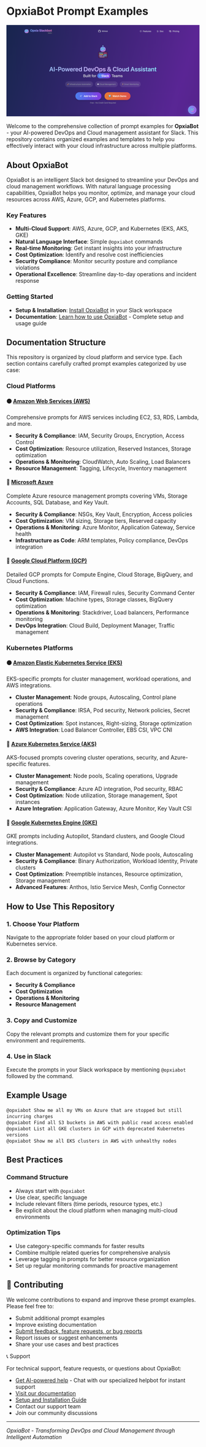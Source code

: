 # OpxiaBot Prompt Examples

![OpxiaBot - AI-Powered DevOps & Cloud Assistant](./resources/opxia-slackbot.png)

Welcome to the comprehensive collection of prompt examples for **OpxiaBot** - your AI-powered DevOps and Cloud management assistant for Slack. This repository contains organized examples and templates to help you effectively interact with your cloud infrastructure across multiple platforms.

## About OpxiaBot

OpxiaBot is an intelligent Slack bot designed to streamline your DevOps and cloud management workflows. With natural language processing capabilities, OpxiaBot helps you monitor, optimize, and manage your cloud resources across AWS, Azure, GCP, and Kubernetes platforms.

### Key Features
- **Multi-Cloud Support**: AWS, Azure, GCP, and Kubernetes (EKS, AKS, GKE)
- **Natural Language Interface**: Simple `@opxiabot` commands
- **Real-time Monitoring**: Get instant insights into your infrastructure
- **Cost Optimization**: Identify and resolve cost inefficiencies
- **Security Compliance**: Monitor security posture and compliance violations
- **Operational Excellence**: Streamline day-to-day operations and incident response

### Getting Started
- **Setup & Installation**: [Install OpxiaBot](https://slackbot.opxia.ai/) in your Slack workspace
- **Documentation**: [Learn how to use OpxiaBot](https://slackbot.opxia.ai/doc.html) - Complete setup and usage guide

## Documentation Structure

This repository is organized by cloud platform and service type. Each section contains carefully crafted prompt examples categorized by use case:

### Cloud Platforms

#### 🟠 [Amazon Web Services (AWS)](./aws/aws.md)
Comprehensive prompts for AWS services including EC2, S3, RDS, Lambda, and more.
- **Security & Compliance**: IAM, Security Groups, Encryption, Access Control
- **Cost Optimization**: Resource utilization, Reserved Instances, Storage optimization
- **Operations & Monitoring**: CloudWatch, Auto Scaling, Load Balancers
- **Resource Management**: Tagging, Lifecycle, Inventory management

#### 🔷 [Microsoft Azure](./azure/azure.md)
Complete Azure resource management prompts covering VMs, Storage Accounts, SQL Database, and Key Vault.
- **Security & Compliance**: NSGs, Key Vault, Encryption, Access policies
- **Cost Optimization**: VM sizing, Storage tiers, Reserved capacity
- **Operations & Monitoring**: Azure Monitor, Application Gateway, Service health
- **Infrastructure as Code**: ARM templates, Policy compliance, DevOps integration

#### 🔵 [Google Cloud Platform (GCP)](./gcp/gcp.md)
Detailed GCP prompts for Compute Engine, Cloud Storage, BigQuery, and Cloud Functions.
- **Security & Compliance**: IAM, Firewall rules, Security Command Center
- **Cost Optimization**: Machine types, Storage classes, BigQuery optimization
- **Operations & Monitoring**: Stackdriver, Load balancers, Performance monitoring
- **DevOps Integration**: Cloud Build, Deployment Manager, Traffic management

### Kubernetes Platforms

#### 🟠 [Amazon Elastic Kubernetes Service (EKS)](./eks/eks.md)
EKS-specific prompts for cluster management, workload operations, and AWS integrations.
- **Cluster Management**: Node groups, Autoscaling, Control plane operations
- **Security & Compliance**: IRSA, Pod security, Network policies, Secret management
- **Cost Optimization**: Spot instances, Right-sizing, Storage optimization
- **AWS Integration**: Load Balancer Controller, EBS CSI, VPC CNI

#### 🔷 [Azure Kubernetes Service (AKS)](./aks/aks.md)
AKS-focused prompts covering cluster operations, security, and Azure-specific features.
- **Cluster Management**: Node pools, Scaling operations, Upgrade management
- **Security & Compliance**: Azure AD integration, Pod security, RBAC
- **Cost Optimization**: Node utilization, Storage management, Spot instances
- **Azure Integration**: Application Gateway, Azure Monitor, Key Vault CSI

#### 🔵 [Google Kubernetes Engine (GKE)](./gke/gke.md)
GKE prompts including Autopilot, Standard clusters, and Google Cloud integrations.
- **Cluster Management**: Autopilot vs Standard, Node pools, Autoscaling
- **Security & Compliance**: Binary Authorization, Workload Identity, Private clusters
- **Cost Optimization**: Preemptible instances, Resource optimization, Storage management
- **Advanced Features**: Anthos, Istio Service Mesh, Config Connector

## How to Use This Repository

### 1. **Choose Your Platform**
Navigate to the appropriate folder based on your cloud platform or Kubernetes service.

### 2. **Browse by Category**
Each document is organized by functional categories:
- **Security & Compliance**
- **Cost Optimization** 
- **Operations & Monitoring**
- **Resource Management**

### 3. **Copy and Customize**
Copy the relevant prompts and customize them for your specific environment and requirements.

### 4. **Use in Slack**
Execute the prompts in your Slack workspace by mentioning `@opxiabot` followed by the command.

## Example Usage

```
@opxiabot Show me all my VMs on Azure that are stopped but still incurring charges
@opxiabot Find all S3 buckets in AWS with public read access enabled
@opxiabot List all GKE clusters in GCP with deprecated Kubernetes versions
@opxiabot Show me all EKS clusters in AWS with unhealthy nodes
```

## Best Practices

### Command Structure
- Always start with `@opxiabot`
- Use clear, specific language
- Include relevant filters (time periods, resource types, etc.)
- Be explicit about the cloud platform when managing multi-cloud environments

### Optimization Tips
- Use category-specific commands for faster results
- Combine multiple related queries for comprehensive analysis
- Leverage tagging in prompts for better resource organization
- Set up regular monitoring commands for proactive management

## 🤝 Contributing

We welcome contributions to expand and improve these prompt examples. Please feel free to:
- Submit additional prompt examples
- Improve existing documentation
- [Submit feedback, feature requests, or bug reports](https://slackbot.opxia.ai/feedback)
- Report issues or suggest enhancements
- Share your use cases and best practices

📞 Support

For technical support, feature requests, or questions about OpxiaBot:
- [Get AI-powered help](https://slackbot.opxia.ai/help) - Chat with our specialized helpbot for instant support
- [Visit our documentation](https://slackbot.opxia.ai/doc.html)
- [Setup and Installation Guide](https://slackbot.opxia.ai/)
- Contact our support team
- Join our community discussions

---

*OpxiaBot - Transforming DevOps and Cloud Management through Intelligent Automation*